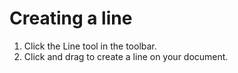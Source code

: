 # Creating a line

1. Click the Line tool in the toolbar.
2. Click and drag to create a line on your document.
